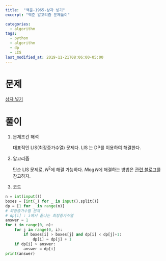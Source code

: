 ```yaml
---
title:  "백준-1965-상자 넣기"
excerpt: "백준 알고리즘 문제풀이"

categories:
  - algorithm
tags:
  - python
  - algorithm
  - dp
  - LIS
last_modified_at: 2019-11-21T08:06:00-05:00
---
```


# 문제

[상자 넣기](https://www.acmicpc.net/problem/1965)


# 풀이

1. 문제조건 해석

    대표적인 LIS(최장증가수열) 문제다. LIS 는 DP를 이용하여 해결한다.


2. 알고리즘

    단순 LIS 문제로, $N^2$에 해결 가능하다. $N\log{N}$에 해결하는 방법은 [관련 블로그](https://jason9319.tistory.com/113)를 참고하자.

3. 코드

```python
n = int(input())
boxes = [int(_) for _ in input().split()]
dp = [1 for _ in range(n)]
# 최장증가수열 문제
# dp[i] : i에서 끝나는 최장증가수열
answer = 1
for i in range(0, n):
    for j in range(0, i):
        if boxes[i] > boxes[j] and dp[i] < dp[j]+1:
            dp[i] = dp[j] + 1
    if dp[i] > answer:
        answer = dp[i]
print(answer)
```